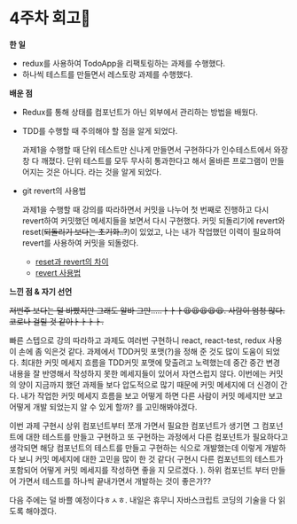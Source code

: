 # 4주차 회고👀

**한 일**

- redux를 사용하여 TodoApp을 리팩토링하는 과제를 수행했다. 
- 하나씩 테스트를 만들면서 레스토랑 과제를 수행했다. 

**배운 점**

* Redux를 통해 상태를 컴포넌트가 아닌 외부에서 관리하는 방법을 배웠다. 

* TDD를 수행할 때 주의해야 할 점을 알게 되었다. 

  과제1을 수행할 때 단위 테스트만 신나게 만들면서 구현하다가 인수테스트에서 와장창 다 깨졌다. 단위 테스트를 모두 무사히 통과한다고 해서 올바른 프로그램이 만들어지는 것은 아니다. 라는 것을 알게 되었다.

* git revert의 사용법 

  과제1을 수행할 때 강의를 따라하면서 커밋을 나누어 첫 번째로 진행하고 다시 revert하여 커밋했던 메세지들을 보면서 다시 구현했다. 커밋 되돌리기에 revert와 reset(~~되돌리기 보다는 초기화..?~~)이 있었고, 나는 내가 작업했던 이력이 필요하여 revert를 사용하여 커밋을 되돌렸다. 

  * [reset과 revert의 차이](https://medium.com/nonamedeveloper/%EC%B4%88%EB%B3%B4%EC%9A%A9-git-%EB%90%98%EB%8F%8C%EB%A6%AC%EA%B8%B0-reset-revert-d572b4cb0bd5) 
  * [revert 사용법](https://git-scm.com/docs/git-revert)

**느낀 점 & 자기 선언** 

~~저번주 보다는 덜 바빴지만 그래도 알바 그만.....ㅏㅏㅏ😫😫😫😫😫. 사람이 엄청 많다. 코로나 걸릴 것 같아ㅏㅏㅏㅏ.~~

 빠른 스텝으로 강의 따라하고 과제도 여러번 구현하니 react, react-test, redux 사용이 손에 좀 익은것 같다. 과제에서 TDD커밋 포맷(?)을 정해 준 것도 많이 도움이 되었다. 최대한 커밋 메세지 흐름을 TDD커밋 포맷에 맞출려고 노력했는데 중간 중간 변경 내용을 잘 반영해서 작성하지 못한 메세지들이 있어서 자연스럽지 않다. 이번에는 커밋의 양이 지금까지 했던 과제들 보다 압도적으로 많기 때문에 커밋 메세지에 더 신경이 간다. 내가 작업한 커밋 메세지 흐름을 보고 어떻게 하면 다른 사람이 커밋 메세지만 보고 어떻게 개발 되었는지 알 수 있게 할까? 를 고민해봐야겠다. 

이번 과제 구현시 상위 컴포넌트부터 쪼개 가면서 필요한 컴포넌트가 생기면 그 컴포넌트에 대한 테스트를 만들고 구현하고 또 구현하는 과정에서 다른 컴포넌트가 필요하다고 생각되면 해당 컴포넌트의 테스트를 만들고 구현하는 식으로 개발했는데 이렇게 개발하다 보니 커밋 메세지에 대한 고민을 많이 한 것 같다( 구현시 다른 컴포넌트의 테스트가 포함되어 어떻게 커밋 메세지를 작성하면 좋을 지 모르겠다. ). 하위 컴포넌트 부터 만들어 가면서 테스트를 하나씩 끝내가면서 개발하는 것이 좋은가?? 

다음 주에는 덜 바쁠 예정이다ㅎㅅㅎ. 내일은 휴무니 자바스크립트 코딩의 기술을 다 읽도록 해야겠다. 

